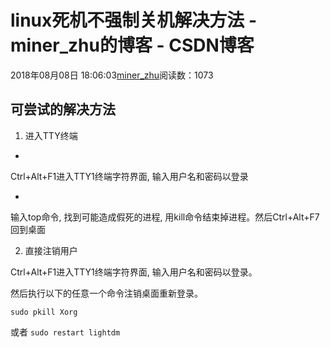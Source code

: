 # linux死机不强制关机解决方法 - miner_zhu的博客 - CSDN博客





2018年08月08日 18:06:03[miner_zhu](https://me.csdn.net/miner_zhu)阅读数：1073








## 可尝试的解决方法

1. 进入TTY终端
- 
Ctrl+Alt+F1进入TTY1终端字符界面, 输入用户名和密码以登录

- 
输入top命令, 找到可能造成假死的进程, 用kill命令结束掉进程。然后Ctrl+Alt+F7回到桌面


2. 直接注销用户

Ctrl+Alt+F1进入TTY1终端字符界面, 输入用户名和密码以登录。

然后执行以下的任意一个命令注销桌面重新登录。

```
sudo pkill Xorg
```

或者
`sudo restart lightdm`





